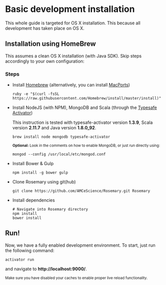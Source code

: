 # Basic development installation

This whole guide is targeted for OS X installation. This because all development has taken place on OS X.

## Installation using HomeBrew

This assumes a clean OS X installation (with Java SDK). Skip steps accordingly to your own configuration:

### Steps

* Install [Homebrew](http://brew.sh) (alternatively, you can install [MacPorts](https://www.macports.org))

	```
	ruby -e "$(curl -fsSL https://raw.githubusercontent.com/Homebrew/install/master/install)"
	```

* Install NodeJS (with NPM), MongoDB and Scala (through the [Typesafe Activator](https://www.lightbend.com/activator/download))

	This instruction is tested with typesafe-activator version __1.3.9__, Scala version __2.11.7__ and Java version __1.8.0_92__.

	```
	brew install node mongodb typesafe-activator
	```
	<sub>**Optional:** Look in the comments on how to enable MongoDB, or just run directly using:<sub>	
	```
	mongod --config /usr/local/etc/mongod.conf
	```


* Install Bower & Gulp

	```
	npm install -g bower gulp
	```

* Clone Rosemary using git(hub)

	```
	git clone https://github.com/AMCeScience/Rosemary.git Rosemary
	```

* Install dependencies

	```
	# Navigate into Rosemary directory
	npm install
	bower install
	```
	
## Run!

Now, we have a fully enabled development environment. To start, just run the following command:

```
activator run
```

and navigate to **http://localhost:9000/**.

<sub>Make sure you have disabled your caches to enable proper live reload functionality.</sub>
